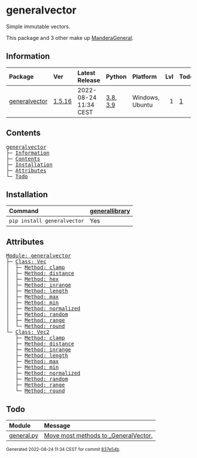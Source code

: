 # generalvector
Simple immutable vectors.

This package and 3 other make up [ManderaGeneral](https://github.com/ManderaGeneral).

## Information
| Package                                                          | Ver                                               | Latest Release        | Python                                                                                                                   | Platform        |   Lvl | Todo                                                      | Tests   |
|:-----------------------------------------------------------------|:--------------------------------------------------|:----------------------|:-------------------------------------------------------------------------------------------------------------------------|:----------------|------:|:----------------------------------------------------------|:--------|
| [generalvector](https://github.com/ManderaGeneral/generalvector) | [1.5.16](https://pypi.org/project/generalvector/) | 2022-08-24 11:34 CEST | [3.8](https://www.python.org/downloads/release/python-380/), [3.9](https://www.python.org/downloads/release/python-390/) | Windows, Ubuntu |     1 | [1](https://github.com/ManderaGeneral/generalvector#Todo) | 100 %   |

## Contents
<pre>
<a href='#generalvector'>generalvector</a>
├─ <a href='#Information'>Information</a>
├─ <a href='#Contents'>Contents</a>
├─ <a href='#Installation'>Installation</a>
├─ <a href='#Attributes'>Attributes</a>
└─ <a href='#Todo'>Todo</a>
</pre>

## Installation
| Command                     | <a href='https://pypi.org/project/generallibrary'>generallibrary</a>   |
|:----------------------------|:-----------------------------------------------------------------------|
| `pip install generalvector` | Yes                                                                    |

## Attributes
<pre>
<a href='https://github.com/ManderaGeneral/generalvector/blob/837e54b/generalvector/__init__.py#L1'>Module: generalvector</a>
├─ <a href='https://github.com/ManderaGeneral/generalvector/blob/837e54b/generalvector/vector.py#L10'>Class: Vec</a>
│  ├─ <a href='https://github.com/ManderaGeneral/generalvector/blob/837e54b/generalvector/vector.py#L122'>Method: clamp</a>
│  ├─ <a href='https://github.com/ManderaGeneral/generalvector/blob/837e54b/generalvector/vector.py#L168'>Method: distance</a>
│  ├─ <a href='https://github.com/ManderaGeneral/generalvector/blob/837e54b/generalvector/vector.py#L142'>Method: hex</a>
│  ├─ <a href='https://github.com/ManderaGeneral/generalvector/blob/837e54b/generalvector/vector.py#L133'>Method: inrange</a>
│  ├─ <a href='https://github.com/ManderaGeneral/generalvector/blob/837e54b/generalvector/vector.py#L67'>Method: length</a>
│  ├─ <a href='https://github.com/ManderaGeneral/generalvector/blob/837e54b/generalvector/vector.py#L113'>Method: max</a>
│  ├─ <a href='https://github.com/ManderaGeneral/generalvector/blob/837e54b/generalvector/vector.py#L104'>Method: min</a>
│  ├─ <a href='https://github.com/ManderaGeneral/generalvector/blob/837e54b/generalvector/vector.py#L73'>Method: normalized</a>
│  ├─ <a href='https://github.com/ManderaGeneral/generalvector/blob/837e54b/generalvector/vector.py#L88'>Method: random</a>
│  ├─ <a href='https://github.com/ManderaGeneral/generalvector/blob/837e54b/generalvector/vector.py#L149'>Method: range</a>
│  └─ <a href='https://github.com/ManderaGeneral/generalvector/blob/837e54b/generalvector/vector.py#L82'>Method: round</a>
└─ <a href='https://github.com/ManderaGeneral/generalvector/blob/837e54b/generalvector/vector2.py#L9'>Class: Vec2</a>
   ├─ <a href='https://github.com/ManderaGeneral/generalvector/blob/837e54b/generalvector/vector2.py#L122'>Method: clamp</a>
   ├─ <a href='https://github.com/ManderaGeneral/generalvector/blob/837e54b/generalvector/vector2.py#L161'>Method: distance</a>
   ├─ <a href='https://github.com/ManderaGeneral/generalvector/blob/837e54b/generalvector/vector2.py#L132'>Method: inrange</a>
   ├─ <a href='https://github.com/ManderaGeneral/generalvector/blob/837e54b/generalvector/vector2.py#L67'>Method: length</a>
   ├─ <a href='https://github.com/ManderaGeneral/generalvector/blob/837e54b/generalvector/vector2.py#L113'>Method: max</a>
   ├─ <a href='https://github.com/ManderaGeneral/generalvector/blob/837e54b/generalvector/vector2.py#L104'>Method: min</a>
   ├─ <a href='https://github.com/ManderaGeneral/generalvector/blob/837e54b/generalvector/vector2.py#L73'>Method: normalized</a>
   ├─ <a href='https://github.com/ManderaGeneral/generalvector/blob/837e54b/generalvector/vector2.py#L88'>Method: random</a>
   ├─ <a href='https://github.com/ManderaGeneral/generalvector/blob/837e54b/generalvector/vector2.py#L143'>Method: range</a>
   └─ <a href='https://github.com/ManderaGeneral/generalvector/blob/837e54b/generalvector/vector2.py#L82'>Method: round</a>
</pre>

## Todo
| Module                                                                                                           | Message                                                                                                                                    |
|:-----------------------------------------------------------------------------------------------------------------|:-------------------------------------------------------------------------------------------------------------------------------------------|
| <a href='https://github.com/ManderaGeneral/generalvector/blob/master/generalvector/general.py#L1'>general.py</a> | <a href='https://github.com/ManderaGeneral/generalvector/blob/master/generalvector/general.py#L7'>Move most methods to _GeneralVector.</a> |

<sup>
Generated 2022-08-24 11:34 CEST for commit <a href='https://github.com/ManderaGeneral/generalvector/commit/837e54b'>837e54b</a>.
</sup>
